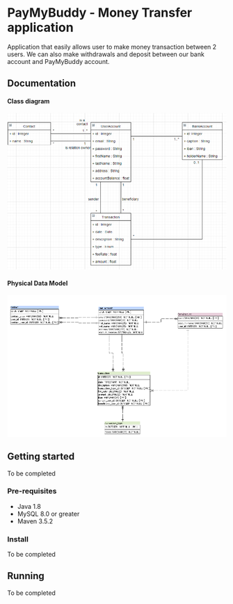 # PayMyBuddy - Money Transfer application
Application that easily allows user to make money transaction between 2 users.
We can also make withdrawals and deposit between our bank account and PayMyBuddy account.

## Documentation
#### Class diagram
![Class Diagram](src/main/resources/static/class_diagram.png)
#### Physical Data Model
![Physical Data Model](src/main/resources/static/physical_data_model.png)

## Getting started

To be completed

### Pre-requisites

- Java 1.8
- MySQL 8.0 or greater
- Maven 3.5.2

### Install

To be completed

## Running

To be completed